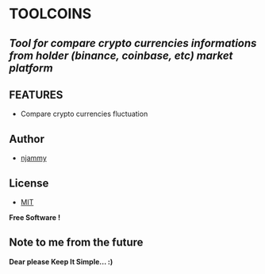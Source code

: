 

# TOOLCOINS

## _Tool for compare crypto currencies informations from holder (binance, coinbase, etc) market platform_


## FEATURES

- Compare crypto currencies fluctuation

## Author

- [njammy](https://github.com/njammy)

## License

- [MIT](./LICENSE)

**Free Software !**

## Note to me from the future

**Dear please Keep It Simple... :)**